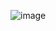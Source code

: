 ![image](https://github.com/leiasantos/jogo-da-velha/assets/57420848/838655c5-2609-4d7e-b0b2-ade2a3f6e595)
